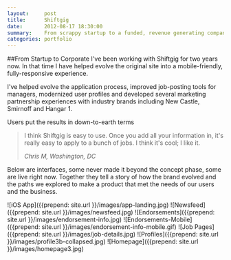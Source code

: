 ```yaml
---
layout:     post
title:      Shiftgig
date:       2012-08-17 18:30:00
summary:    From scrappy startup to a funded, revenue generating company.
categories: portfolio
---
```


##From Startup to Corporate
I've been working with Shiftgig for two years now. In that time I have helped evolve the original site into a mobile-friendly, fully-responsive experience. 

I've helped evolve the application process, improved job-posting tools for managers, modernized user profiles and developed several marketing partnership experiences with industry brands including New Castle, Smirnoff and Hangar 1.

Users put the results in down-to-earth terms

<blockquote>
  <p>
    I think Shiftgig is easy to use. Once you add all your information in, it's really easy to apply to a bunch of jobs. I think it's cool; I like it.
  </p>
  <footer><cite title="Chris M, Washington DC">Chris M, Washington, DC</cite></footer>
</blockquote>

Below are interfaces, some never made it beyond the concept phase, some are live right now. Together they tell a story of how the brand evolved and the paths we explored to make a product that met the needs of our users and the business.

![iOS App]({{prepend: site.url }}/images/app-landing.jpg)
![Newsfeed]({{prepend: site.url }}/images/newsfeed.jpg)
![Endorsements]({{prepend: site.url }}/images/endorsement-info.jpg)
![Endorsements-Mobile]({{prepend: site.url }}/images/endorsement-info-mobile.gif)
![Job Pages]({{prepend: site.url }}/images/job-details.jpg)
![Profiles]({{prepend: site.url }}/images/profile3b-collapsed.jpg)
![Homepage]({{prepend: site.url }}/images/homepage3.jpg)